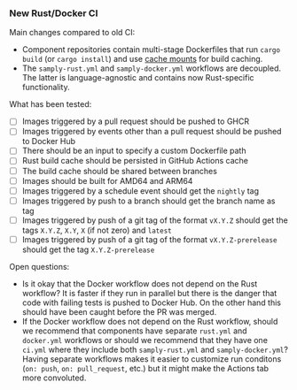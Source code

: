 ### New Rust/Docker CI

Main changes compared to old CI:

* Component repositories contain multi-stage Dockerfiles that run `cargo build` (or `cargo install`) and use [cache mounts](https://docs.docker.com/build/cache/optimize/#use-cache-mounts) for build caching.
* The `samply-rust.yml` and `samply-docker.yml` workflows are decoupled. The latter is language-agnostic and contains now Rust-specific functionality.

What has been tested:

- [ ] Images triggered by a pull request should be pushed to GHCR
- [ ] Images triggered by events other than a pull request should be pushed to Docker Hub
- [ ] There should be an input to specify a custom Dockerfile path
- [ ] Rust build cache should be persisted in GitHub Actions cache
- [ ] The build cache should be shared between branches
- [ ] Images should be built for AMD64 and ARM64
- [ ] Images triggered by a schedule event should get the `nightly` tag
- [ ] Images triggered by push to a branch should get the branch name as tag
- [ ] Images triggered by push of a git tag of the format `vX.Y.Z` should get the tags `X.Y.Z`, `X.Y`, `X` (if not zero) and `latest`
- [ ] Images triggered by push of a git tag of the format `vX.Y.Z-prerelease` should get the tag `X.Y.Z-prerelease`

Open questions:
* Is it okay that the Docker workflow does not depend on the Rust workflow? It is faster if they run in parallel but there is the danger that code with failing tests is pushed to Docker Hub. On the other hand this should have been caught before the PR was merged.
* If the Docker workflow does not depend on the Rust workflow, should we recommend that components have separate `rust.yml` and `docker.yml` workflows or should we recommend that they have one `ci.yml` where they include both `samply-rust.yml` and `samply-docker.yml`? Having separate workflows makes it easier to customize run conditons (`on: push`, `on: pull_request`, etc.) but it might make the Actions tab more convoluted.
